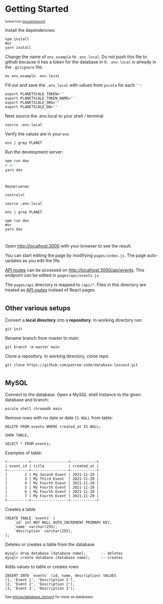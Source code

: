 
# Getting Started
<sub><sup>forked from [timcash/lesson3](https://github.com/timcash/lesson3)

Install the dependencies:
```
npm install
#or
yarn install
```

Change the name of `env_example` to `.env.local`.
Do not push this file to github because it has a token for the database in it.
`.env.local` is already in the `.gitignore` file. 
```
mv env_example .env.local
```

Fill out and save the `.env_local` with values from `pscale` for each `''`:
```
export PLANETSCALE_TOKEN=''
export PLANETSCALE_TOKEN_NAME=''
export PLANETSCALE_ORG=''
export PLANETSCALE_DB=''
```

Next source the .env.local to your shell / terminal
```
source .env.local
```

Verify the values are in your `env`
```
env | grep PLANET
```

Run the development server:
```bash
npm run dev
# or
yarn dev
```
#
<sup> Restart server: <br> 
```
control+C
```
```
source .env.local
```
```
env | grep PLANET
```
```
npm run dev 
#or 
yarn dev
```
#

Open [http://localhost:3000](http://localhost:3000) with your browser to see the result.

You can start editing the page by modifying `pages/index.js`. The page auto-updates as you edit the file.

[API routes](https://nextjs.org/docs/api-routes/introduction) can be accessed on [http://localhost:3000/api/events](http://localhost:3000/api/events). This endpoint can be edited in `pages/api/events.js`.

The `pages/api` directory is mapped to `/api/*`. Files in this directory are treated as [API routes](https://nextjs.org/docs/api-routes/introduction) instead of React pages.
#
## Other various setups

Convert a **local directory** into a **repository**. In working directory run:
``` 
git init 
```

Rename branch from master to main:
```
git branch -m master main
```

Clone a repository. In working directory, clone repo:
```
git clone https://github.com/patree-code/database-lesson3.git
```
#
## MySQL

Connect to the database. Open a MySQL shell instance to the given database and branch:
```
pscale shell chromadb main
```

Remove rows with no date or date `IS NULL` from table:
```
DELETE FROM events WHERE created_at IS NULL;
```

```
SHOW TABLE;
```

```
SELECT * FROM events;
```

Examples of table:
```
+----------+-----------------+------------+
| event_id | title           | created_at |
+----------+-----------------+------------+
|        2 | My Second Event | 2021-11-29 |
|        3 | My Third Event  | 2021-11-29 |
|        4 | My Fourth Event | 2021-11-29 |
|        5 | My Fourth Event | 2021-11-29 |
|        6 | My Fourth Event | 2021-11-29 |
|        7 | My Fourth Event | 2021-11-29 |
+----------+-----------------+------------+
```

Creates a table
```
CREATE TABLE `events` (
    `id` int NOT NULL AUTO_INCREMENT PRIMARY KEY,
    `name` varchar(255),
    `description` varchar(255),
);
```

Deletes or creates a table from the database

```
mysql> drop database [database name];       -- deletes
mysql> create database [database name];     -- creates
```

Adds values to table or creates rows
```
INSERT INTO `events` (id, name, description) VALUES
(1, 'Event 1', 'Description 1'),
(2, 'Event 2', 'Description 2'),
(3, 'Event 3', 'Description 3');
```

<sub> See [timcas/database_lesson1](https://github.com/timcash/database_lesson1/blob/master/main.sql) for more on databases
